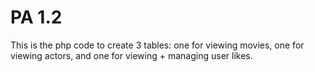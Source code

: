 ﻿# PA 1.2
 This is the php code to create 3 tables: one for viewing movies, one for viewing actors, and one for viewing + managing user likes.
